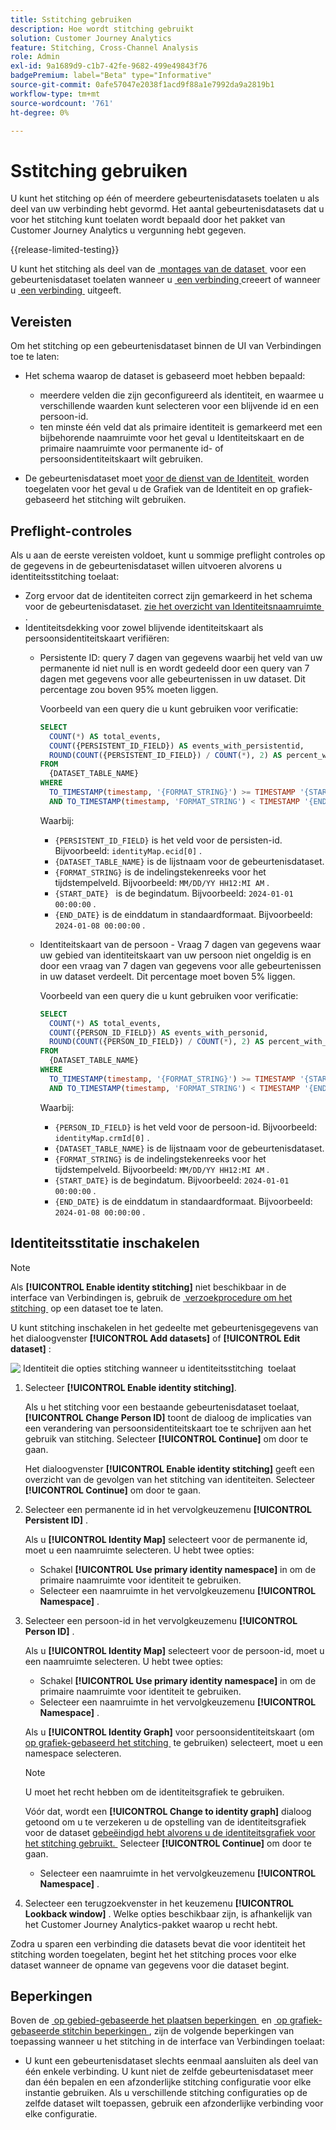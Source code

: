 ```yaml
---
title: Sstitching gebruiken
description: Hoe wordt stitching gebruikt
solution: Customer Journey Analytics
feature: Stitching, Cross-Channel Analysis
role: Admin
exl-id: 9a1689d9-c1b7-42fe-9682-499e49843f76
badgePremium: label="Beta" type="Informative"
source-git-commit: 0afe57047e2038f1acd9f88a1e7992da9a2819b1
workflow-type: tm+mt
source-wordcount: '761'
ht-degree: 0%

---
```


# Sstitching gebruiken

U kunt het stitching op één of meerdere gebeurtenisdatasets toelaten u als deel van uw verbinding hebt gevormd. Het aantal gebeurtenisdatasets dat u voor het stitching kunt toelaten wordt bepaald door het pakket van Customer Journey Analytics u vergunning hebt gegeven.

{{release-limited-testing}}

U kunt het stitching als deel van de [&#x200B; montages van de dataset &#x200B;](/help/connections/create-connection.md#dataset-settings) voor een gebeurtenisdataset toelaten wanneer u [&#x200B; een verbinding &#x200B;](/help/connections/create-connection.md) creeert of wanneer u [&#x200B; een verbinding &#x200B;](/help/connections/manage-connections.md#edit-a-connection) uitgeeft.

## Vereisten

Om het stitching op een gebeurtenisdataset binnen de UI van Verbindingen toe te laten:

* Het schema waarop de dataset is gebaseerd moet hebben bepaald:

   * meerdere velden die zijn geconfigureerd als identiteit, en waarmee u verschillende waarden kunt selecteren voor een blijvende id en een persoon-id.
   * ten minste één veld dat als primaire identiteit is gemarkeerd met een bijbehorende naamruimte voor het geval u Identiteitskaart en de primaire naamruimte voor permanente id- of persoonsidentiteitskaart wilt gebruiken.

* De gebeurtenisdataset moet [&#x200B; voor de dienst van de Identiteit &#x200B;](/help/stitching/faq.md#enable-a-dataset-for-the-identity-service) worden toegelaten voor het geval u de Grafiek van de Identiteit en op grafiek-gebaseerd het stitching wilt gebruiken.


## Preflight-controles

Als u aan de eerste vereisten voldoet, kunt u sommige preflight controles op de gegevens in de gebeurtenisdataset willen uitvoeren alvorens u identiteitsstitching toelaat:

* Zorg ervoor dat de identiteiten correct zijn gemarkeerd in het schema voor de gebeurtenisdataset. [&#x200B; zie het overzicht van Identiteitsnaamruimte &#x200B;](https://experienceleague.adobe.com/nl/docs/experience-platform/identity/features/namespaces).
* Identiteitsdekking voor zowel blijvende identiteitskaart als persoonsidentiteitskaart verifiëren:
   * Persistente ID: query 7 dagen van gegevens waarbij het veld van uw permanente id niet null is en wordt gedeeld door een query van 7 dagen met gegevens voor alle gebeurtenissen in uw dataset. Dit percentage zou boven 95% moeten liggen.

     Voorbeeld van een query die u kunt gebruiken voor verificatie:

     ```sql
     SELECT
       COUNT(*) AS total_events,
       COUNT({PERSISTENT_ID_FIELD}) AS events_with_persistentid,
       ROUND(COUNT({PERSISTENT_ID_FIELD}) / COUNT(*), 2) AS percent_with_persistentid_not_null
     FROM 
       {DATASET_TABLE_NAME}
     WHERE
       TO_TIMESTAMP(timestamp, '{FORMAT_STRING}') >= TIMESTAMP '{START_DATE}'
       AND TO_TIMESTAMP(timestamp, 'FORMAT_STRING') < TIMESTAMP '{END_DATE}';
     ```

     Waarbij:

      * `{PERSISTENT_ID_FIELD}` is het veld voor de persisten-id. Bijvoorbeeld: `identityMap.ecid[0]` .
      * `{DATASET_TABLE_NAME}` is de lijstnaam voor de gebeurtenisdataset.
      * `{FORMAT_STRING}` is de indelingstekenreeks voor het tijdstempelveld. Bijvoorbeeld: `MM/DD/YY HH12:MI AM` .
      * `{START_DATE} ` is de begindatum. Bijvoorbeeld: `2024-01-01 00:00:00` .
      * `{END_DATE}` is de einddatum in standaardformaat. Bijvoorbeeld: `2024-01-08 00:00:00` .


   * Identiteitskaart van de persoon - Vraag 7 dagen van gegevens waar uw gebied van identiteitskaart van uw persoon niet ongeldig is en door een vraag van 7 dagen van gegevens voor alle gebeurtenissen in uw dataset verdeelt. Dit percentage moet boven 5% liggen.

     Voorbeeld van een query die u kunt gebruiken voor verificatie:

     ```sql
     SELECT
       COUNT(*) AS total_events,
       COUNT({PERSON_ID_FIELD}) AS events_with_personid,
       ROUND(COUNT({PERSON_ID_FIELD}) / COUNT(*), 2) AS percent_with_personid_not_null
     FROM 
       {DATASET_TABLE_NAME}
     WHERE
       TO_TIMESTAMP(timestamp, '{FORMAT_STRING}') >= TIMESTAMP '{START_DATE}'
       AND TO_TIMESTAMP(timestamp, 'FORMAT_STRING') < TIMESTAMP '{END_DATE}';
     ```

     Waarbij:

      * `{PERSON_ID_FIELD}` is het veld voor de persoon-id. Bijvoorbeeld: `identityMap.crmId[0]` .
      * `{DATASET_TABLE_NAME}` is de lijstnaam voor de gebeurtenisdataset.
      * `{FORMAT_STRING}` is de indelingstekenreeks voor het tijdstempelveld. Bijvoorbeeld: `MM/DD/YY HH12:MI AM` .
      * `{START_DATE}` is de begindatum. Bijvoorbeeld: `2024-01-01 00:00:00` .
      * `{END_DATE}` is de einddatum in standaardformaat. Bijvoorbeeld: `2024-01-08 00:00:00` .



## Identiteitsstitatie inschakelen

>[!NOTE]
>
>Als **[!UICONTROL Enable identity stitching]** niet beschikbaar in de interface van Verbindingen is, gebruik de [&#x200B; verzoekprocedure om het stitching &#x200B;](/help/stitching/use-stitching.md) op een dataset toe te laten.



U kunt stitching inschakelen in het gedeelte met gebeurtenisgegevens van het dialoogvenster **[!UICONTROL Add datasets]** of **[!UICONTROL Edit dataset]** :

![&#x200B; Identiteit die opties stitching wanneer u identiteitsstitching &#x200B;](assets/identity-stitching-ui.png) toelaat

1. Selecteer **[!UICONTROL Enable identity stitching]**.

   Als u het stitching voor een bestaande gebeurtenisdataset toelaat, **[!UICONTROL Change Person ID]** toont de dialoog de implicaties van een verandering van persoonsidentiteitskaart toe te schrijven aan het gebruik van stitching. Selecteer **[!UICONTROL Continue]** om door te gaan.

   Het dialoogvenster **[!UICONTROL Enable identity stitching]** geeft een overzicht van de gevolgen van het stitching van identiteiten. Selecteer **[!UICONTROL Continue]** om door te gaan.

1. Selecteer een permanente id in het vervolgkeuzemenu **[!UICONTROL Persistent ID]** .

   Als u **[!UICONTROL Identity Map]** selecteert voor de permanente id, moet u een naamruimte selecteren. U hebt twee opties:

   * Schakel **[!UICONTROL Use primary identity namespace]** in om de primaire naamruimte voor identiteit te gebruiken.
   * Selecteer een naamruimte in het vervolgkeuzemenu **[!UICONTROL Namespace]** .

1. Selecteer een persoon-id in het vervolgkeuzemenu **[!UICONTROL Person ID]** .

   Als u **[!UICONTROL Identity Map]** selecteert voor de persoon-id, moet u een naamruimte selecteren. U hebt twee opties:

   * Schakel **[!UICONTROL Use primary identity namespace]** in om de primaire naamruimte voor identiteit te gebruiken.
   * Selecteer een naamruimte in het vervolgkeuzemenu **[!UICONTROL Namespace]** .


   Als u **[!UICONTROL Identity Graph]** voor persoonsidentiteitskaart (om [&#x200B; op grafiek-gebaseerd het stitching &#x200B;](/help/stitching/gbs.md) te gebruiken) selecteert, moet u een namespace selecteren.

   >[!NOTE]
   >
   >U moet het recht hebben om de identiteitsgrafiek te gebruiken.
   >

   Vóór dat, wordt een **[!UICONTROL Change to identity graph]** dialoog getoond om u te verzekeren u de opstelling van de identiteitsgrafiek voor de dataset [&#x200B; gebeëindigd hebt alvorens u de identiteitsgrafiek voor het stitching gebruikt. &#x200B;](/help/stitching/faq.md#enable-a-dataset-for-the-identity-service) Selecteer **[!UICONTROL Continue]** om door te gaan.

   * Selecteer een naamruimte in het vervolgkeuzemenu **[!UICONTROL Namespace]** .


1. Selecteer een terugzoekvenster in het keuzemenu **[!UICONTROL Lookback window]** . Welke opties beschikbaar zijn, is afhankelijk van het Customer Journey Analytics-pakket waarop u recht hebt.

Zodra u sparen een verbinding die datasets bevat die voor identiteit het stitching worden toegelaten, begint het het stitching proces voor elke dataset wanneer de opname van gegevens voor die dataset begint.

## Beperkingen

Boven de [&#x200B; op gebied-gebaseerde het plaatsen beperkingen &#x200B;](/help/stitching/fbs.md#limitations) en [&#x200B; op grafiek-gebaseerde stitchin beperkingen &#x200B;](/help/stitching/gbs.md#limitations), zijn de volgende beperkingen van toepassing wanneer u het stitching in de interface van Verbindingen toelaat:

* U kunt een gebeurtenisdataset slechts eenmaal aansluiten als deel van één enkele verbinding. U kunt niet de zelfde gebeurtenisdataset meer dan één bepalen en een afzonderlijke stitching configuratie voor elke instantie gebruiken. Als u verschillende stitching configuraties op de zelfde dataset wilt toepassen, gebruik een afzonderlijke verbinding voor elke configuratie.

